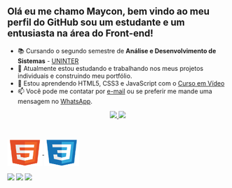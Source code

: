 ## Olá eu me chamo Maycon, bem vindo ao meu perfil do GitHub sou um estudante e um entusiasta na área do Front-end!

- 📚 Cursando o segundo semestre de <strong>Análise e Desenvolvimento de Sistemas</strong> - <a href="https://www.uninter.com/">UNINTER</a>
- 🔭 Atualmente estou estudando e trabalhando nos meus projetos individuais e construindo meu portfólio.
- 🌱 Estou aprendendo HTML5, CSS3 e JavaScript com o <a href="https://www.cursoemvideo.com/">Curso em Vídeo</a>
- 📫 Você pode me contatar por <a href="mailto:maycondias@icloud.com" target="_blank">e-mail</a> ou se preferir me mande uma mensagem no <a href="https://api.whatsapp.com/send?phone=5541985314478&text=Ol%C3%A1%20Maycon%2C%20gostaria%20de%20falar%20com%20voc%C3%AA!">WhatsApp</a>.

<div align="center">
  <a href="https://github.com/Vicentin404">
  <img height="150em" src="https://github-readme-stats.vercel.app/api?username=Vicentin404&show_icons=true&theme=highcontrast&include_all_commits=true&count_private=true"/>
  <img height="150em" src="https://github-readme-stats.vercel.app/api/top-langs/?username=Vicentin404&layout=compact&langs_count=7&theme=highcontrast"/>
</div>

##
<div style="display: inline_block"><br>
  <img align="center" alt="HTML" height="60" width="80" src="https://raw.githubusercontent.com/devicons/devicon/master/icons/html5/html5-original.svg">
  <img align="center" alt="CSS" height="60" width="80" src="https://raw.githubusercontent.com/devicons/devicon/master/icons/css3/css3-original.svg">
  <!-- <img align="center" alt="Js" height="30" width="40" src="https://raw.githubusercontent.com/devicons/devicon/master/icons/javascript/javascript-plain.svg"> -->
</div>
 <br>
<div> 
  <a href="https://www.youtube.com/channel/UCV1SXD0prhUY-6NVn34iGzQ" target="_blank"><img src="https://img.shields.io/badge/YouTube-FF0000?style=for-the-badge&logo=youtube&logoColor=white" target="_blank"></a>
  <a href="https://instagram.com/mi_chiamo_vicentin" target="_blank"><img src="https://img.shields.io/badge/-Instagram-%23E4405F?style=for-the-badge&logo=instagram&logoColor=white" target="_blank"></a>
  <a href="https://www.linkedin.com/in/vicentin94/" target="_blank"><img src="https://img.shields.io/badge/-LinkedIn-%230077B5?style=for-the-badge&logo=linkedin&logoColor=white" target="_blank"></a>   
</div>
  
##
